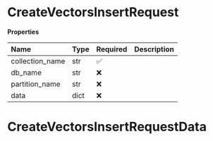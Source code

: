 # CreateVectorsInsertRequest

**Properties**

| Name            | Type | Required | Description |
| :-------------- | :--- | :------- | :---------- |
| collection_name | str  | ✅       |             |
| db_name         | str  | ❌       |             |
| partition_name  | str  | ❌       |             |
| data            | dict | ❌       |             |

# CreateVectorsInsertRequestData

<!-- This file was generated by liblab | https://liblab.com/ -->
